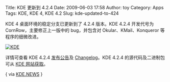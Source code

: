 Title: KDE 更新到 4.2.4
Date: 2009-06-03 17:58
Author: toy
Category: Apps
Tags: KDE, KDE 4, KDE 4.2
Slug: kde-updated-to-424

KDE 4 桌面环境的稳定分支已更新到了 4.2.4 版本。KDE 4.2.4 开发代号为
CornRow，主要修正上一版中的 bug，并包含对 Okular、KMail、Konqueror
等程序的细微改进。

[![KDE](http://i.linuxtoy.org/images/2009/04/kde-desktop-thumb.png)](http://i.linuxtoy.org/images/2009/04/kde-desktop.png)

详情可查看 KDE 4.2.4
[发布公告](http://kde.org/announcements/announce-4.2.4.php)及
[Changelog](http://www.kde.org/announcements/changelogs/changelog4\_2\_3to4\_2\_4.php)。KDE
4.2.4 的源代码及二进制包可从 [KDE
网站获取](http://kde.org/info/4.2.4.php)。

{ via
[KDE.NEWS](http://dot.kde.org/2009/06/02/kde-424-aka-cornrow-released) }

